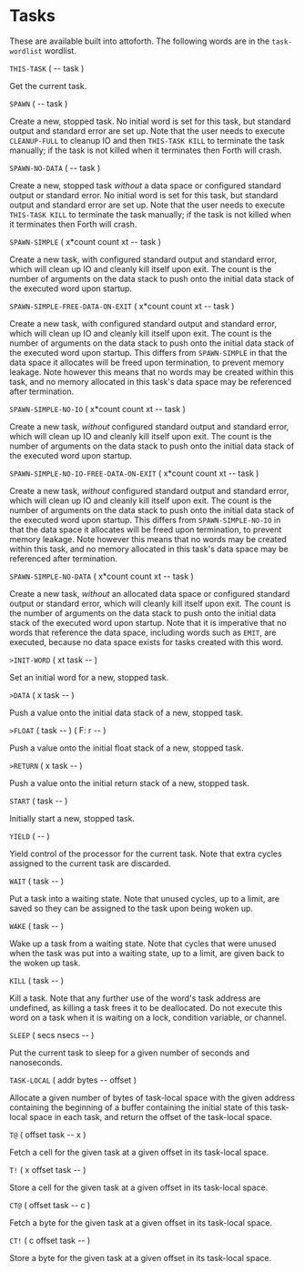 # Tasks

These are available built into attoforth. The following words are in the `task-wordlist` wordlist.

`THIS-TASK` ( -- task )

Get the current task.

`SPAWN` ( -- task )

Create a new, stopped task. No initial word is set for this task, but standard output and standard error are set up. Note that the user needs to execute `CLEANUP-FULL` to cleanup IO and then `THIS-TASK KILL` to terminate the task manually; if the task is not killed when it terminates then Forth will crash.

`SPAWN-NO-DATA` ( -- task )

Create a new, stopped task *without* a data space or configured standard output or standard error. No initial word is set for this task, but standard output and standard error are set up. Note that the user needs to execute `THIS-TASK KILL` to terminate the task manually; if the task is not killed when it terminates then Forth will crash.

`SPAWN-SIMPLE` ( x*count count xt -- task )

Create a new task, with configured standard output and standard error, which will clean up IO and cleanly kill itself upon exit. The count is the number of arguments on the data stack to push onto the initial data stack of the executed word upon startup.

`SPAWN-SIMPLE-FREE-DATA-ON-EXIT` ( x*count count xt -- task )

Create a new task, with configured standard output and standard error, which will clean up IO and cleanly kill itself upon exit. The count is the number of arguments on the data stack to push onto the initial data stack of the executed word upon startup. This differs from `SPAWN-SIMPLE` in that the data space it allocates will be freed upon termination, to prevent memory leakage. Note however this means that no words may be created within this task, and no memory allocated in this task's data space may be referenced after termination.

`SPAWN-SIMPLE-NO-IO` ( x*count count xt -- task )

Create a new task, *without* configured standard output and standard error, which will clean up IO and cleanly kill itself upon exit. The count is the number of arguments on the data stack to push onto the initial data stack of the executed word upon startup.

`SPAWN-SIMPLE-NO-IO-FREE-DATA-ON-EXIT` ( x*count count xt -- task )

Create a new task, *without* configured standard output and standard error, which will clean up IO and cleanly kill itself upon exit. The count is the number of arguments on the data stack to push onto the initial data stack of the executed word upon startup. This differs from `SPAWN-SIMPLE-NO-IO` in that the data space it allocates will be freed upon termination, to prevent memory leakage. Note however this means that no words may be created within this task, and no memory allocated in this task's data space may be referenced after termination.

`SPAWN-SIMPLE-NO-DATA` ( x*count count xt -- task )

Create a new task, *without* an allocated data space or configured standard output or standard error, which will cleanly kill itself upon exit. The count is the number of arguments on the data stack to push onto the initial data stack of the executed word upon startup. Note that it is imperative that no words that reference the data space, including words such as `EMIT`, are executed, because no data space exists for tasks created with this word.

`>INIT-WORD` ( xt task -- )

Set an initial word for a new, stopped task.

`>DATA` ( x task -- )

Push a value onto the initial data stack of a new, stopped task.

`>FLOAT` ( task -- ) ( F: r -- )

Push a value onto the initial float stack of a new, stopped task.

`>RETURN` ( x task -- )

Push a value onto the initial return stack of a new, stopped task.

`START` ( task -- )

Initially start a new, stopped task.

`YIELD` ( -- )

Yield control of the processor for the current task. Note that extra cycles assigned to the current task are discarded.

`WAIT` ( task -- )

Put a task into a waiting state. Note that unused cycles, up to a limit, are saved so they can be assigned to the task upon being woken up.

`WAKE` ( task -- )

Wake up a task from a waiting state. Note that cycles that were unused when the task was put into a waiting state, up to a limit, are given back to the woken up task.

`KILL` ( task -- )

Kill a task. Note that any further use of the word's task address are undefined, as killing a task frees it to be deallocated. Do not execute this word on a task when it is waiting on a lock, condition variable, or channel.

`SLEEP` ( secs nsecs -- )

Put the current task to sleep for a given number of seconds and nanoseconds.

`TASK-LOCAL` ( addr bytes -- offset )

Allocate a given number of bytes of task-local space with the given address containing the beginning of a buffer containing the initial state of this task-local space in each task, and return the offset of the task-local space.

`T@` ( offset task -- x )

Fetch a cell for the given task at a given offset in its task-local space.

`T!` ( x offset task -- )

Store a cell for the given task at a given offset in its task-local space.

`CT@` ( offset task -- c )

Fetch a byte for the given task at a given offset in its task-local space.

`CT!` ( c offset task -- )

Store a byte for the given task at a given offset in its task-local space.